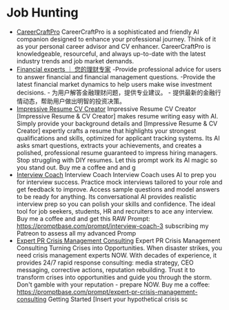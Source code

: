 # Job Hunting

- [CareerCraftPro](./gpts/careercraftpro.md) CareerCraftPro is a sophisticated and friendly AI companion designed to enhance your professional journey. Think of it as your personal career advisor and CV enhancer. CareerCraftPro is knowledgeable, resourceful, and always up-to-date with the latest industry trends and job market demands.
- [Financial experts ｜ 您的理财专家](./gpts/financial-experts.md) -Provide professional advice for users to answer financial and financial management questions. -Provide the latest financial market dynamics to help users make wise investment decisions. - 为用户解答金融理财问题，提供专业建议。 - 提供最新的金融行情动态，帮助用户做出明智的投资决策。
- [Impressive Resume CV Creator](./gpts/impressive-resume-cv-creator.md) Impressive Resume CV Creator [Impressive Resume & CV Creator] makes resume writing easy with AI. Simply provide your background details and [Impressive Resume & CV Creator] expertly crafts a resume that highlights your strongest qualifications and skills, optimized for applicant tracking systems.  Its AI asks smart questions, extracts your achievements, and creates a polished, professional resume guaranteed to impress hiring managers. Stop struggling with DIY resumes. Let this prompt work its AI magic so you stand out. Buy me a coffee and and g
- [Interview Coach](./gpts/interview-coach.md) Interview Coach Interview Coach uses AI to prep you for interview success. Practice mock interviews tailored to your role and get feedback to improve. Access sample questions and model answers to be ready for anything. Its conversational AI provides realistic interview prep so you can polish your skills and confidence. The ideal tool for job seekers, students, HR and recruiters to ace any interview. Buy me a coffee and and get this RAW Prompt: https://promptbase.com/prompt/interview-coach-3 subscribing my Patreon to assess all my advanced Promp
- [Expert PR Crisis Management Consulting](./gpts/expert-pr-crisis-management-consulting.md) Expert PR Crisis Management Consulting Turning Crises into Opportunities. When disaster strikes, you need crisis management experts NOW. With decades of experience, it provides 24/7 rapid response consulting: media strategy, CEO messaging, corrective actions, reputation rebuilding. Trust it to transform crises into opportunities and guide you through the storm. Don't gamble with your reputation - prepare NOW. Buy me a coffee: https://promptbase.com/prompt/expert-pr-crisis-management-consulting Getting Started [Insert your hypothetical crisis sc
